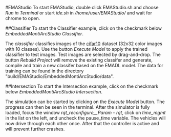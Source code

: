 #EMAStudio
To start EMAStudio, double click EMAStudio.sh and choose *Run in Terminal* or start *ide.sh* in */home/user/EMAStudio/* and wait for chrome to open. 

##Classifier
To start the Classifier example, click on the checkmark below *EmbeddedMontiArcStudio Classifier*.

The *classifier* classifies images of the [cifar10](https://www.cs.toronto.edu/~kriz/cifar.html) dataset (32x32 color images with 10 classes).
Use the button *Execute Model* to apply the trained classifier to test images. Test images are selected by drag-and-drop.
The button *Rebuild Project* will remove the existing classifer and generate, compile and train a new classifer based on the EMADL model.
The data for training can be found in the directory "build/EMAStudio/EmbeddedMontiArcStudio/data".


##Intersection
To start the Intersection example, click on the checkmark below *EmbeddedMontiArcStudio Intersection*.

The simulation can be started by clicking on the *Execute Model* button. The progress can then be seen in the terminal. After the simulator is fully loaded, focus the window *rqt_reconfigure__Param - rqt*, click on *time_mgmt* in the list on the left, and uncheck the pause_time variable. The vehicles will now drive through each other once. After that the controller is active and will prevent further crashes.
